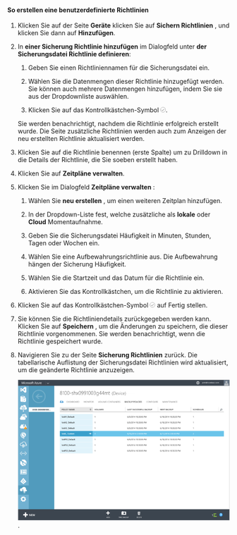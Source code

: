 <!--author=SharS last changed: 9/15/15-->

#### <a name="to-create-a-custom-backup-policy"></a>So erstellen eine benutzerdefinierte Richtlinien

1. Klicken Sie auf der Seite **Geräte** klicken Sie auf **Sichern Richtlinien** , und klicken Sie dann auf **Hinzufügen**.

2. In **einer Sicherung Richtlinie hinzufügen** im Dialogfeld unter **der Sicherungsdatei Richtlinie definieren**:

    1. Geben Sie einen Richtliniennamen für die Sicherungsdatei ein.

    2. Wählen Sie die Datenmengen dieser Richtlinie hinzugefügt werden. Sie können auch mehrere Datenmengen hinzufügen, indem Sie sie aus der Dropdownliste auswählen.

    3. Klicken Sie auf das Kontrollkästchen-Symbol ![Aktivieren Sie Symbol](./media/storsimple-add-backup-policy/HCS_CheckIcon-include.png).

     Sie werden benachrichtigt, nachdem die Richtlinie erfolgreich erstellt wurde. Die Seite zusätzliche Richtlinien werden auch zum Anzeigen der neu erstellten Richtlinie aktualisiert werden.

4. Klicken Sie auf die Richtlinie benennen (erste Spalte) um zu Drilldown in die Details der Richtlinie, die Sie soeben erstellt haben.

5. Klicken Sie auf **Zeitpläne verwalten**.

6. Klicken Sie im Dialogfeld **Zeitpläne verwalten** :

    1. Wählen Sie **neu erstellen** , um einen weiteren Zeitplan hinzufügen.

    2. In der Dropdown-Liste fest, welche zusätzliche als **lokale** oder **Cloud** Momentaufnahme.

    3. Geben Sie die Sicherungsdatei Häufigkeit in Minuten, Stunden, Tagen oder Wochen ein.

    4. Wählen Sie eine Aufbewahrungsrichtlinie aus. Die Aufbewahrung hängen der Sicherung Häufigkeit.
 
    5. Wählen Sie die Startzeit und das Datum für die Richtlinie ein.

    6. Aktivieren Sie das Kontrollkästchen, um die Richtlinie zu aktivieren.

7. Klicken Sie auf das Kontrollkästchen-Symbol ![Aktivieren Sie Symbol](./media/storsimple-add-backup-policy/HCS_CheckIcon-include.png) auf Fertig stellen.

8. Sie können Sie die Richtliniendetails zurückgegeben werden kann. Klicken Sie auf **Speichern** , um die Änderungen zu speichern, die dieser Richtlinie vorgenommenen. Sie werden benachrichtigt, wenn die Richtlinie gespeichert wurde.

9. Navigieren Sie zu der Seite **Sicherung Richtlinien** zurück. Die tabellarische Auflistung der Sicherungsdatei Richtlinien wird aktualisiert, um die geänderte Richtlinie anzuzeigen.

    ![Benutzerdefinierte Richtlinien](./media/storsimple-create-custom-backup-policy/HCS_CustomBackupPolicyM-include.png).


